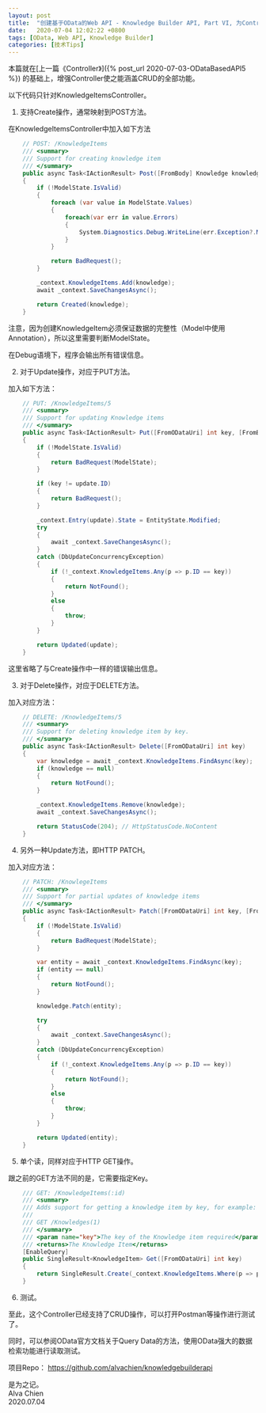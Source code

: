 ```yaml
---
layout: post
title:  "创建基于OData的Web API - Knowledge Builder API, Part VI, 为Controller添加CRUD"
date:   2020-07-04 12:02:22 +0800
tags: [OData, Web API, Knowledge Builder]
categories: [技术Tips]
---
```


本篇就在[上一篇《Controller》]({% post_url 2020-07-03-ODataBasedAPI5 %}) 的基础上，增强Controller使之能涵盖CRUD的全部功能。


以下代码只针对KnowledgeItemsController。

1. 支持Create操作，通常映射到POST方法。

在KnowledgeItemsController中加入如下方法

```C#
    // POST: /KnowledgeItems
    /// <summary>
    /// Support for creating knowledge item
    /// </summary>
    public async Task<IActionResult> Post([FromBody] Knowledge knowledge)
    {
        if (!ModelState.IsValid)
        {
            foreach (var value in ModelState.Values)
            {
                foreach(var err in value.Errors) 
                {
                    System.Diagnostics.Debug.WriteLine(err.Exception?.Message);
                }
            }

            return BadRequest();
        }

        _context.KnowledgeItems.Add(knowledge);
        await _context.SaveChangesAsync();

        return Created(knowledge);
    }
```

注意，因为创建KnowledgeItem必须保证数据的完整性（Model中使用Annotation），所以这里需要判断ModelState。


在Debug语境下，程序会输出所有错误信息。
 

2. 对于Update操作，对应于PUT方法。

加入如下方法：

```C#
    // PUT: /KnowledgeItems/5
    /// <summary>
    /// Support for updating Knowledge items
    /// </summary>
    public async Task<IActionResult> Put([FromODataUri] int key, [FromBody] KnowledgeItem update)
    {
        if (!ModelState.IsValid)
        {
            return BadRequest(ModelState);
        }

        if (key != update.ID)
        {
            return BadRequest();
        }

        _context.Entry(update).State = EntityState.Modified;
        try
        {
            await _context.SaveChangesAsync();
        }
        catch (DbUpdateConcurrencyException)
        {
            if (!_context.KnowledgeItems.Any(p => p.ID == key))
            {
                return NotFound();
            }
            else
            {
                throw;
            }
        }

        return Updated(update);
    }
```

这里省略了与Create操作中一样的错误输出信息。


3. 对于Delete操作，对应于DELETE方法。

加入对应方法：   

```C#
    // DELETE: /KnowledgeItems/5
    /// <summary>
    /// Support for deleting knowledge item by key.
    /// </summary>
    public async Task<IActionResult> Delete([FromODataUri] int key)
    {
        var knowledge = await _context.KnowledgeItems.FindAsync(key);
        if (knowledge == null)
        {
            return NotFound();
        }

        _context.KnowledgeItems.Remove(knowledge);
        await _context.SaveChangesAsync();

        return StatusCode(204); // HttpStatusCode.NoContent
    }
```


4. 另外一种Update方法，即HTTP PATCH。   

加入对应方法：

```C#
    // PATCH: /KnowlegeItems
    /// <summary>
    /// Support for partial updates of knowledge items
    /// </summary>
    public async Task<IActionResult> Patch([FromODataUri] int key, [FromBody] Delta<KnowledgeItem> knowledge)
    {
        if (!ModelState.IsValid)
        {
            return BadRequest(ModelState);
        }

        var entity = await _context.KnowledgeItems.FindAsync(key);
        if (entity == null)
        {
            return NotFound();
        }

        knowledge.Patch(entity);

        try
        {
            await _context.SaveChangesAsync();
        }
        catch (DbUpdateConcurrencyException)
        {
            if (!_context.KnowledgeItems.Any(p => p.ID == key))
            {
                return NotFound();
            }
            else
            {
                throw;
            }
        }

        return Updated(entity);
    }
```

5. 单个读，同样对应于HTTP GET操作。

跟之前的GET方法不同的是，它需要指定Key。

```C#
    /// GET: /KnowledgeItems(:id)
    /// <summary>
    /// Adds support for getting a knowledge item by key, for example:
    /// 
    /// GET /Knowledges(1)
    /// </summary>
    /// <param name="key">The key of the Knowledge item required</param>
    /// <returns>The Knowledge Item</returns>
    [EnableQuery]
    public SingleResult<KnowledgeItem> Get([FromODataUri] int key)
    {
        return SingleResult.Create(_context.KnowledgeItems.Where(p => p.ID == key));
    }
```

6. 测试。

至此，这个Controller已经支持了CRUD操作，可以打开Postman等操作进行测试了。


同时，可以参阅OData官方文档关于Query Data的方法，使用OData强大的数据检索功能进行读取测试。


项目Repo： <https://github.com/alvachien/knowledgebuilderapi>



是为之记。   
Alva Chien   
2020.07.04

